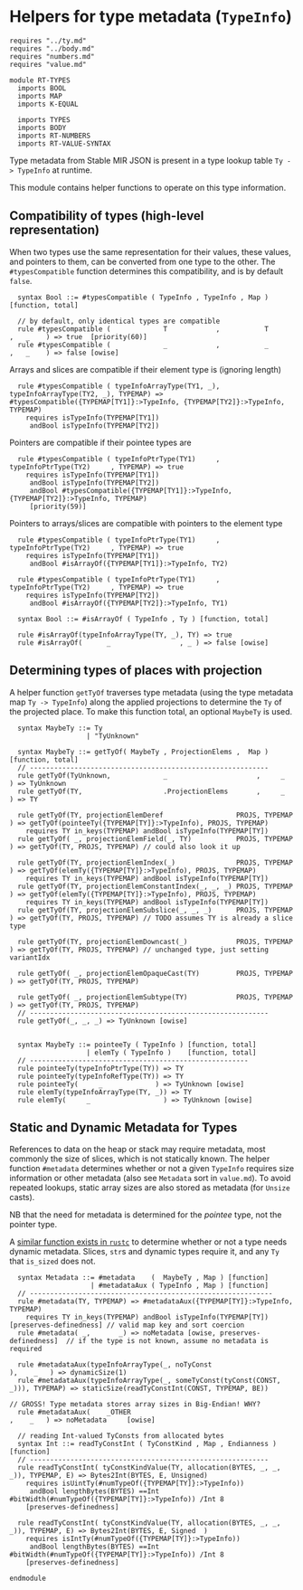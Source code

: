 # Helpers for type metadata (`TypeInfo`)

```k
requires "../ty.md"
requires "../body.md"
requires "numbers.md"
requires "value.md"

module RT-TYPES
  imports BOOL
  imports MAP
  imports K-EQUAL

  imports TYPES
  imports BODY
  imports RT-NUMBERS
  imports RT-VALUE-SYNTAX
```

Type metadata from Stable MIR JSON is present in a type lookup table `Ty -> TypeInfo` at runtime. 

This module contains helper functions to operate on this type information.

## Compatibility of types (high-level representation)

When two types use the same representation for their values, these
values, and pointers to them, can be converted from one type to the other.
The `#typesCompatible` function determines this compatibility, and is by default `false`.

```k
  syntax Bool ::= #typesCompatible ( TypeInfo , TypeInfo , Map ) [function, total]

  // by default, only identical types are compatible
  rule #typesCompatible (             T            ,           T              ,   _    ) => true  [priority(60)] 
  rule #typesCompatible (             _            ,           _              ,   _    ) => false [owise] 
```

Arrays and slices are compatible if their element type is (ignoring length)
```k
  rule #typesCompatible ( typeInfoArrayType(TY1, _), typeInfoArrayType(TY2, _), TYPEMAP) => #typesCompatible({TYPEMAP[TY1]}:>TypeInfo, {TYPEMAP[TY2]}:>TypeInfo, TYPEMAP)
    requires isTypeInfo(TYPEMAP[TY1])
     andBool isTypeInfo(TYPEMAP[TY2])
```

Pointers are compatible if their pointee types are
```k
  rule #typesCompatible ( typeInfoPtrType(TY1)     , typeInfoPtrType(TY2)     , TYPEMAP) => true
    requires isTypeInfo(TYPEMAP[TY1])
     andBool isTypeInfo(TYPEMAP[TY2])
     andBool #typesCompatible({TYPEMAP[TY1]}:>TypeInfo, {TYPEMAP[TY2]}:>TypeInfo, TYPEMAP)
     [priority(59)]
```

Pointers to arrays/slices are compatible with pointers to the element type
```k
  rule #typesCompatible ( typeInfoPtrType(TY1)     , typeInfoPtrType(TY2)     , TYPEMAP) => true
    requires isTypeInfo(TYPEMAP[TY1])
     andBool #isArrayOf({TYPEMAP[TY1]}:>TypeInfo, TY2)

  rule #typesCompatible ( typeInfoPtrType(TY1)     , typeInfoPtrType(TY2)     , TYPEMAP) => true
    requires isTypeInfo(TYPEMAP[TY2])
     andBool #isArrayOf({TYPEMAP[TY2]}:>TypeInfo, TY1)

  syntax Bool ::= #isArrayOf ( TypeInfo , Ty ) [function, total]

  rule #isArrayOf(typeInfoArrayType(TY, _), TY) => true
  rule #isArrayOf(      _                 , _ ) => false [owise]
```

## Determining types of places with projection

A helper function `getTyOf` traverses type metadata (using the type metadata map `Ty -> TypeInfo`) along the applied projections to determine the `Ty` of the projected place.
To make this function total, an optional `MaybeTy` is used.

```k
  syntax MaybeTy ::= Ty
                   | "TyUnknown"

  syntax MaybeTy ::= getTyOf( MaybeTy , ProjectionElems ,  Map ) [function, total]
  // -----------------------------------------------------------
  rule getTyOf(TyUnknown,             _                      ,     _    ) => TyUnknown
  rule getTyOf(TY,                    .ProjectionElems       ,     _    ) => TY

  rule getTyOf(TY, projectionElemDeref                  PROJS, TYPEMAP ) => getTyOf(pointeeTy({TYPEMAP[TY]}:>TypeInfo), PROJS, TYPEMAP)
    requires TY in_keys(TYPEMAP) andBool isTypeInfo(TYPEMAP[TY])
  rule getTyOf( _, projectionElemField(_, TY)           PROJS, TYPEMAP ) => getTyOf(TY, PROJS, TYPEMAP) // could also look it up
  
  rule getTyOf(TY, projectionElemIndex(_)               PROJS, TYPEMAP ) => getTyOf(elemTy({TYPEMAP[TY]}:>TypeInfo), PROJS, TYPEMAP)
    requires TY in_keys(TYPEMAP) andBool isTypeInfo(TYPEMAP[TY])
  rule getTyOf(TY, projectionElemConstantIndex(_, _, _) PROJS, TYPEMAP ) => getTyOf(elemTy({TYPEMAP[TY]}:>TypeInfo), PROJS, TYPEMAP)
    requires TY in_keys(TYPEMAP) andBool isTypeInfo(TYPEMAP[TY])
  rule getTyOf(TY, projectionElemSubslice(_, _, _)      PROJS, TYPEMAP ) => getTyOf(TY, PROJS, TYPEMAP) // TODO assumes TY is already a slice type

  rule getTyOf(TY, projectionElemDowncast(_)            PROJS, TYPEMAP ) => getTyOf(TY, PROJS, TYPEMAP) // unchanged type, just setting variantIdx

  rule getTyOf( _, projectionElemOpaqueCast(TY)         PROJS, TYPEMAP ) => getTyOf(TY, PROJS, TYPEMAP)

  rule getTyOf( _, projectionElemSubtype(TY)            PROJS, TYPEMAP ) => getTyOf(TY, PROJS, TYPEMAP)
  // -----------------------------------------------------------
  rule getTyOf(_, _, _) => TyUnknown [owise]


  syntax MaybeTy ::= pointeeTy ( TypeInfo ) [function, total]
                   | elemTy ( TypeInfo )    [function, total]
  // ------------------------------------------------------
  rule pointeeTy(typeInfoPtrType(TY)) => TY
  rule pointeeTy(typeInfoRefType(TY)) => TY
  rule pointeeTy(     _             ) => TyUnknown [owise]
  rule elemTy(typeInfoArrayType(TY, _)) => TY
  rule elemTy(     _                  ) => TyUnknown [owise]
```

## Static and Dynamic Metadata for Types

References to data on the heap or stack may require metadata, most commonly the size of slices, which is not statically known.
The helper function `#metadata` determines whether or not a given `TypeInfo` requires size information or other metadata (also see `Metadata` sort in `value.md`).
To avoid repeated lookups, static array sizes are also stored as metadata (for `Unsize` casts).

NB that the need for metadata is determined for the _pointee_ type, not the pointer type.

A [similar function exists in `rustc`](https://doc.rust-lang.org/nightly/nightly-rustc/src/rustc_middle/ty/util.rs.html#224-235) to determine whether or not a type needs dynamic metadata.
Slices, `str`s  and dynamic types require it, and any `Ty` that `is_sized` does not.

```k
  syntax Metadata ::= #metadata    (  MaybeTy , Map ) [function]
                    | #metadataAux ( TypeInfo , Map ) [function]
  // ------------------------------------------------------------
  rule #metadata(TY, TYPEMAP) => #metadataAux({TYPEMAP[TY]}:>TypeInfo, TYPEMAP)
    requires TY in_keys(TYPEMAP) andBool isTypeInfo(TYPEMAP[TY]) [preserves-definedness] // valid map key and sort coercion
  rule #metadata( _,       _) => noMetadata [owise, preserves-definedness]  // if the type is not known, assume no metadata is required

  rule #metadataAux(typeInfoArrayType(_, noTyConst                     ),    _   ) => dynamicSize(1)
  rule #metadataAux(typeInfoArrayType(_, someTyConst(tyConst(CONST, _))), TYPEMAP) => staticSize(readTyConstInt(CONST, TYPEMAP, BE))
                                                                                      // GROSS! Type metadata stores array sizes in Big-Endian! WHY?
  rule #metadataAux(    _OTHER                                          ,    _   ) => noMetadata     [owise]
```


```k
  // reading Int-valued TyConsts from allocated bytes
  syntax Int ::= readTyConstInt ( TyConstKind , Map , Endianness ) [function]
  // -----------------------------------------------------------
  rule readTyConstInt( tyConstKindValue(TY, allocation(BYTES, _, _, _)), TYPEMAP, E) => Bytes2Int(BYTES, E, Unsigned)
    requires isUintTy(#numTypeOf({TYPEMAP[TY]}:>TypeInfo))
     andBool lengthBytes(BYTES) ==Int #bitWidth(#numTypeOf({TYPEMAP[TY]}:>TypeInfo)) /Int 8
    [preserves-definedness]

  rule readTyConstInt( tyConstKindValue(TY, allocation(BYTES, _, _, _)), TYPEMAP, E) => Bytes2Int(BYTES, E, Signed  )
    requires isIntTy(#numTypeOf({TYPEMAP[TY]}:>TypeInfo))
     andBool lengthBytes(BYTES) ==Int #bitWidth(#numTypeOf({TYPEMAP[TY]}:>TypeInfo)) /Int 8
    [preserves-definedness]
```

```k
endmodule
```
